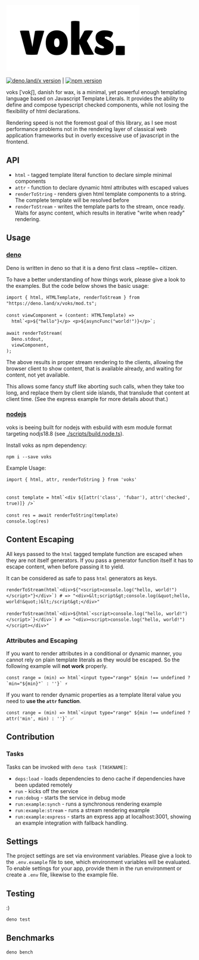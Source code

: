 ![voks](./docs/voks-logo.svg)

[![deno.land/x version](https://shield.deno.dev/x/voks)](https://deno.land/x/voks)
|
[![npm version](https://img.shields.io/npm/v/voks)](https://www.npmjs.com/search?q=voks)

voks [ˈvokʃ], danish for wax, is a minimal, yet powerful enough templating
language based on Javascript Template Literals. It provides the ability to
define and compose typescript checked components, while not losing the
flexibility of html declarations.

Rendering speed is not the foremost goal of this library, as I see most
performance problems not in the rendering layer of classical web application
frameworks but in overly excessive use of javascript in the frontend.

## API

- `html` - tagged template literal function to declare simple minimal components
- `attr` - function to declare dynamic html attributes with escaped values
- `renderToString` - renders given html template components to a string. The
  complete template will be resolved before
- `renderToStream` - writes the template parts to the stream, once ready. Waits
  for async content, which results in iterative "write when ready" rendering.

## Usage

### [deno](https://deno.land)

Deno is written in deno so that it is a deno first class ~reptile~ citizen.

To have a better understanding of how things work, please give a look to the
examples. But the code below shows the basic usage:

```
import { html, HTMLTemplate, renderToStream } from "https://deno.land/x/voks/mod.ts";

const viewComponent = (content: HTMLTemplate) =>
  html`<p>${"hello"}</p> <p>${asyncFunc("world!")}</p>`;

await renderToStream(
  Deno.stdout,
  viewComponent,
);
```

The above results in proper stream rendering to the clients, allowing the
browser client to show content, that is available already, and waiting for
content, not yet available.

This allows some fancy stuff like aborting such calls, when they take too long,
and replace them by client side islands, that translude that content at client
time. (See the express example for more details about that.)

### [nodejs](https://nodejs.org/)

voks is beeing built for nodejs with esbuild with esm module format targeting
nodjs18.8 (see [./scripts/build.node.ts](./scripts/build.node.ts)).

Install voks as npm dependency:

```
npm i --save voks
```

Example Usage:

```
import { html, attr, renderToString } from 'voks'


const template = html`<div ${[attr('class', 'fubar'), attr('checked', true)]} />`

const res = await renderToString(template)
console.log(res)
```

## Content Escaping

All keys passed to the `html` tagged template function are escaped when they are
not itself generators. If you pass a generator function itself it has to escape
content, when before passing it to yield.

It can be considered as safe to pass `html` generators as keys.

```
renderToStream(html`<div>${"<script>console.log("hello, world!")</script>"}</div>`) # => "<div>&lt;script&gt;console.log(&quot;hello, world!&quot;)&lt;/script&gt;</div>"

renderToStream(html`<div>${html`<script>console.log("hello, world!")</script>`}</div>`) # => "<div><script>console.log("hello, world!")</script></div>"
```

### Attributes and Escaping

If you want to render attributes in a conditional or dynamic manner, you cannot
rely on plain template literals as they would be escaped. So the following
example will **not work** properly.

```
const range = (min) => html`<input type="range" ${min !== undefined ? `min="${min}"` : ''}` ⚡️
```

If you want to render dynamic properties as a template literal value you need to
**use the `attr` function**.

```
const range = (min) => html`<input type="range" ${min !== undefined ? attr('min', min) : ''}` ✅
```

## Contribution

### Tasks

Tasks can be invoked with `deno task [TASKNAME]`:

- `deps:load` - loads dependencies to deno cache if dependencies have been
  updated remotely
- `run` - kicks off the service
- `run:debug` - starts the service in debug mode
- `run:example:synch` - runs a synchronous rendering example
- `run:example:stream` - runs a stream rendering example
- `run:example:express` - starts an express app at localhost:3001, showing an
  example integration with fallback handling.

## Settings

The project settings are set via environment variables. Please give a look to
the `.env.example` file to see, which environment variables will be evaluated.
To enable settings for your app, provide them in the run environment or create a
`.env` file, likewise to the example file.

## Testing

:)

```
deno test
```

## Benchmarks

```
deno bench
```
